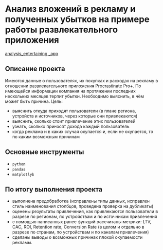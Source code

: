 # Анализ вложений в рекламу и полученных убытков на примере работы развлекательного приложения

[analysis_entertaining _app](https://github.com/MaratPshikhachev/repo_example_projects_of_Yandex.Practicum-data_analyst/blob/main/analysis_entertaining%20_app/analysis_entertaining%20_app.ipynb)

## Описание проекта

Имеются данные о пользователях, их покупках и расходах на рекламу в отношении развлекательного приложения Procrastinate Pro+. 
По имеющейся информации компания на протяжении последних нескольких месяцев терпит убытки. Необходимо выяснить, в чём может быть причина.
Цель:
-	выяснить откуда приходят пользователи (в плане региона, устройств и источников, через которые они привлекаются)
-	выяснить, сколько стоит привлечение этих пользователей
-	узнать, сколько приносят дохода каждый пользователь
-	когда реклама и в каких случая окупается и, если не окупается, то по каким возможным причинам

## Основные инструменты
- `python`
- `pandas`
- `matplotlyb`

## По итогу выполнения проекта

- выполнена предобработка (исправлены типы данных, исправлен стиль наименования столбцов, проведена проверка на дубликаты)
- оценены результаты привлечения, как привлекаются пользователи в разрезе по регионам, по устройствам и по источникам привлечения
- с помощью написанных ранее функций рассчитаны метрики: LTV, CAC, ROI, Retention rate, Conversion Rate (в целом и отдельно  в разрезе по странам, по устройствам и по каналам привлечения)
- сделаны выводы о возможных причинах плохой окупаемости рекламы.
